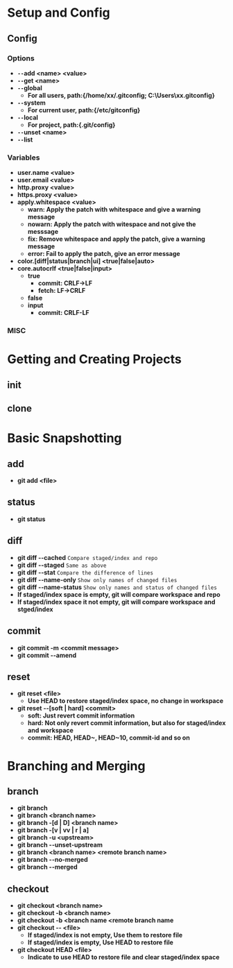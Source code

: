 # Setup and Config

## Config

### Options
- **`--`add &lt;name> &lt;value>**
- **`--`get &lt;name>**
- **`--`global**
  - **For all users, path:{/home/xx/.gitconfig; C:\Users\xx\.gitconfig}**
- **`--`system**
  - **For current user, path:{/etc/gitconfig}**
- **`--`local**
  - **For project, path:{.git/config}**
- **`--`unset &lt;name>**
- **`--`list**

### Variables
- **user.name &lt;value>**
- **user.email &lt;value>**
- **http.proxy &lt;value>**
- **https.proxy &lt;value>**
- **apply.whitespace &lt;value>**
  - **warn: Apply the patch with whitespace and give a warning message**
  - **nowarn: Apply the patch with witespace and not give the messsage**
  - **fix: Remove whitespace and apply the patch, give a warning message**
  - **error: Fail to apply the patch, give an error message**
- **color.[diff|status|branch|ui] <true|false|auto>**
- **core.autocrlf <true|false|input>**
  - **true**
    - **commit: CRLF->LF**
    - **fetch: LF->CRLF**
  - **false**
  - **input**
    - **commit: CRLF-LF**

### MISC

# Getting and Creating Projects

## init

## clone

# Basic Snapshotting

## add
- **git add &lt;file>**

## status
- **git status**

## diff
- **git diff --cached**                                                         `Compare staged/index and repo`
- **git diff --staged**                                                         `Same as above`
- **git diff --stat**                                                           `Compare the difference of lines`
- **git diff --name-only**                                                      `Show only names of changed files`
- **git diff --name-status**                                                    `Show only names and status of changed files`
- **If staged/index space is empty, git will compare workspace and repo**
- **If staged/index space it not empty, git will compare workspace and stged/index**

## commit
- **git commit -m &lt;commit message>**
- **git commit --amend**

## reset
- **git reset &lt;file>**
  - **Use HEAD to restore staged/index space, no change in workspace**
- **git reset --[soft | hard] &lt;commit>**
  - **soft: Just revert commit information**
  - **hard: Not only revert commit information, but also for staged/index and workspace**
  - **commit: HEAD, HEAD~, HEAD~10, commit-id and so on**
  
# Branching and Merging

## branch
- **git branch**
- **git branch &lt;branch name>**
- **git branch -[d | D] &lt;branch name>**
- **git branch -[v | vv | r | a]**
- **git branch -u &lt;upstream>**
- **git branch --unset-upstream**
- **git branch &lt;branch name> &lt;remote branch name>**
- **git branch --no-merged**
- **git branch --merged**

## checkout
- **git checkout &lt;branch name>**
- **git checkout -b &lt;branch name>**
- **git checkout -b &lt;branch name &lt;remote branch name**
- **git checkout -- &lt;file>**
  - **If staged/index is not empty, Use them to restore file**
  - **If staged/index is empty, Use HEAD to restore file**
- **git checkout HEAD &lt;file>**
  - **Indicate to use HEAD to restore file and clear staged/index space**
